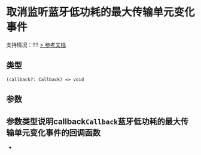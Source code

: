 # 取消监听蓝牙低功耗的最大传输单元变化事件
支持情况：!!!!
[> 参考文档
](https://developers.weixin.qq.com/miniprogram/dev/api/device/bluetooth-ble/wx.offBLEMTUChange.html)
## 类型[​](offBLEMTUChange.html#类型)
```tsx
(callback?: Callback) => void
```

## 参数[​](offBLEMTUChange.html#参数)
参数类型说明callback`Callback`蓝牙低功耗的最大传输单元变化事件的回调函数
- 
-
